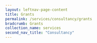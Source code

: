 ```yaml
---
layout: leftnav-page-content
title: Grants
permalink: /services/consultancy/grants
bradcrumb: Grants
collection_name: services
second_nav_title: "Consultancy"
---
```


